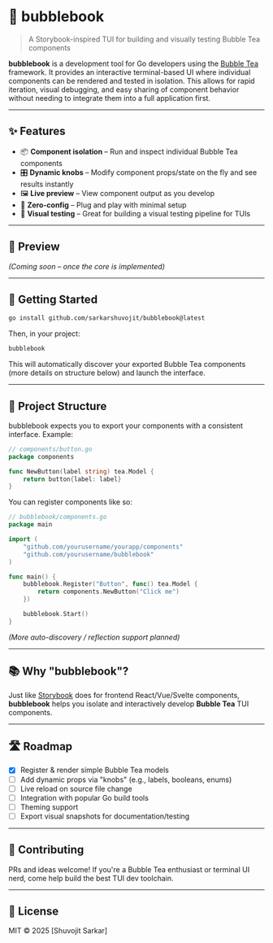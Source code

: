 # 🧋 bubblebook

> A Storybook-inspired TUI for building and visually testing Bubble Tea components

**bubblebook** is a development tool for Go developers using the [Bubble Tea](https://github.com/charmbracelet/bubbletea) framework. It provides an interactive terminal-based UI where individual components can be rendered and tested in isolation. This allows for rapid iteration, visual debugging, and easy sharing of component behavior without needing to integrate them into a full application first.

---

## ✨ Features

* 📦 **Component isolation** – Run and inspect individual Bubble Tea components
* 🎛️ **Dynamic knobs** – Modify component props/state on the fly and see results instantly
* 🖼️ **Live preview** – View component output as you develop
* 🚀 **Zero-config** – Plug and play with minimal setup
* 🧪 **Visual testing** – Great for building a visual testing pipeline for TUIs

---

## 📸 Preview

*(Coming soon – once the core is implemented)*

---

## 🔧 Getting Started

```bash
go install github.com/sarkarshuvojit/bubblebook@latest
```

Then, in your project:

```bash
bubblebook
```

This will automatically discover your exported Bubble Tea components (more details on structure below) and launch the interface.

---

## 🧱 Project Structure

bubblebook expects you to export your components with a consistent interface. Example:

```go
// components/button.go
package components

func NewButton(label string) tea.Model {
    return button{label: label}
}
```

You can register components like so:

```go
// bubblebook/components.go
package main

import (
    "github.com/yourusername/yourapp/components"
    "github.com/yourusername/bubblebook"
)

func main() {
    bubblebook.Register("Button", func() tea.Model {
        return components.NewButton("Click me")
    })

    bubblebook.Start()
}
```

*(More auto-discovery / reflection support planned)*

---

## 📚 Why "bubblebook"?

Just like [Storybook](https://storybook.js.org/) does for frontend React/Vue/Svelte components, **bubblebook** helps you isolate and interactively develop **Bubble Tea** TUI components.

---

## 🛣️ Roadmap

* [x] Register & render simple Bubble Tea models
* [ ] Add dynamic props via "knobs" (e.g., labels, booleans, enums)
* [ ] Live reload on source file change
* [ ] Integration with popular Go build tools
* [ ] Theming support
* [ ] Export visual snapshots for documentation/testing

---

## 🤝 Contributing

PRs and ideas welcome! If you're a Bubble Tea enthusiast or terminal UI nerd, come help build the best TUI dev toolchain.

---

## 📄 License

MIT © 2025 \[Shuvojit Sarkar]
